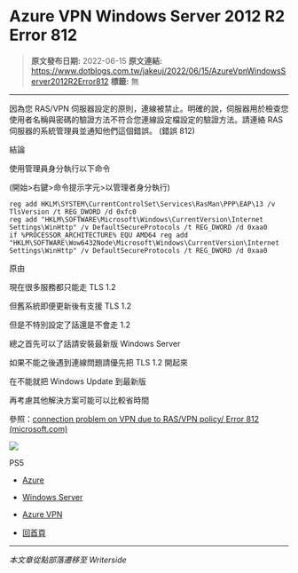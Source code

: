 # Azure VPN Windows Server 2012 R2 Error 812

> **原文發布日期:** 2022-06-15
> **原文連結:** https://www.dotblogs.com.tw/jakeuj/2022/06/15/AzureVpnWindowsServer2012R2Error812
> **標籤:** 無

---

因為您 RAS/VPN 伺服器設定的原則，連線被禁止。明確的說，伺服器用於檢查您使用者名稱與密碼的驗證方法不符合您連線設定檔設定的驗證方法。請連絡 RAS 伺服器的系統管理員並通知他們這個錯誤。 (錯誤 812)

結論

使用管理員身分執行以下命令

(開始>右鍵>命令提示字元>以管理者身分執行)

```
reg add HKLM\SYSTEM\CurrentControlSet\Services\RasMan\PPP\EAP\13 /v TlsVersion /t REG_DWORD /d 0xfc0
reg add "HKLM\SOFTWARE\Microsoft\Windows\CurrentVersion\Internet Settings\WinHttp" /v DefaultSecureProtocols /t REG_DWORD /d 0xaa0
if %PROCESSOR_ARCHITECTURE% EQU AMD64 reg add "HKLM\SOFTWARE\Wow6432Node\Microsoft\Windows\CurrentVersion\Internet Settings\WinHttp" /v DefaultSecureProtocols /t REG_DWORD /d 0xaa0
```

原由

現在很多服務都只能走 TLS 1.2

但舊系統即便更新後有支援 TLS 1.2

但是不特別設定了話還是不會走 1.2

總之首先可以了話請安裝最新版 Windows Server

如果不能之後遇到連線問題請優先把 TLS 1.2 開起來

在不能就把 Windows Update 到最新版

再考慮其他解決方案可能可以比較省時間

參照：[connection problem on VPN due to RAS/VPN policy/ Error 812 (microsoft.com)](https://social.technet.microsoft.com/Forums/ie/en-US/b8489bc2-e64b-4b5d-a8bb-0f63ced99fcc/connection-problem-on-vpn-due-to-rasvpn-policy-error-812?forum=winserveressentials)

![](https://card.psnprofiles.com/1/jakeuj.png)

PS5

* [Azure](/jakeuj/Tags?qq=Azure)
* [Windows Server](/jakeuj/Tags?qq=Windows%20Server)
* [Azure VPN](/jakeuj/Tags?qq=Azure%20VPN)

* [回首頁](/jakeuj)

---

*本文章從點部落遷移至 Writerside*
